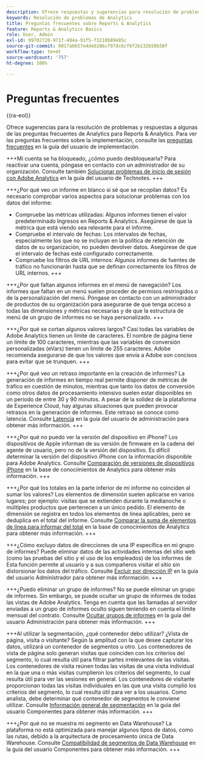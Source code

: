 ```yaml
---
description: Ofrece respuestas y sugerencias para resolución de problemas a algunas de las preguntas más frecuentes de Analytics.
keywords: Resolución de problemas de Analytics
title: Preguntas frecuentes sobre Reports & Analytics
feature: Reports & Analytics Basics
role: User, Admin
exl-id: 99702728-971f-484a-91f5-f3210b89485c
source-git-commit: 0017a6657e4de6206cf97dc6cf6f2b132b50b50f
workflow-type: tm+mt
source-wordcount: '757'
ht-degree: 100%

---
```


# Preguntas frecuentes

{{ra-eol}}

Ofrece sugerencias para la resolución de problemas y respuestas a algunas de las preguntas frecuentes de Analytics para Reports &amp; Analytics. Para ver las preguntas frecuentes sobre la implementación, consulte las [preguntas frecuentes](/help/implement/faq.md) en la guía del usuario de implementación.

+++Mi cuenta se ha bloqueado, ¿cómo puedo desbloquearla?
Para reactivar una cuenta, póngase en contacto con un administrador de su organización. Consulte también [Solucionar problemas de inicio de sesión con Adobe Analytics](/help/technotes/troubleshoot-login.md) en la guía del usuario de Technotes.
+++

+++¿Por qué veo un informe en blanco si sé que se recopilan datos?
Es necesario comprobar varios aspectos para solucionar problemas con los datos del informe:

* Compruebe las métricas utilizadas: Algunos informes tienen el valor predeterminado Ingresos en Reports &amp; Analytics. Asegúrese de que la métrica que está viendo sea relevante para el informe.
* Compruebe el intervalo de fechas: Los intervalos de fechas, especialmente los que no se incluyan en la política de retención de datos de su organización, no pueden devolver datos. Asegúrese de que el intervalo de fechas esté configurado correctamente.
* Compruebe los filtros de URL internos: Algunos informes de fuentes de tráfico no funcionarán hasta que se definan correctamente los filtros de URL internos.
+++

+++¿Por qué faltan algunos informes en el menú de navegación?
Los informes que faltan en un menú suelen proceder de permisos restringidos o de la personalización del menú. Póngase en contacto con un administrador de productos de su organización para asegurarse de que tenga acceso a todas las dimensiones y métricas necesarias y de que la estructura de menú de un grupo de informes no se haya personalizado.
+++

+++¿Por qué se cortan algunos valores largos?
Casi todas las variables de Adobe Analytics tienen un límite de caracteres. El nombre de página tiene un límite de 100 caracteres, mientras que las variables de conversión personalizadas (eVars) tienen un límite de 255 caracteres. Adobe recomienda asegurarse de que los valores que envía a Adobe son concisos para evitar que se trunquen.
+++

+++¿Por qué veo un retraso importante en la creación de informes?
La generación de informes en tiempo real permite disponer de métricas de tráfico en cuestión de minutos, mientras que tanto los datos de conversión como otros datos de procesamiento intensivo suelen estar disponibles en un periodo de entre 30 y 90 minutos. A pesar de la solidez de la plataforma de Experience Cloud, hay algunas situaciones que pueden provocar retrasos en la generación de informes. Este retraso se conoce como latencia. Consulte [Latencia](/help/technotes/latency.md) en la guía del usuario de administración para obtener más información.
+++

+++¿Por qué no puedo ver la versión del dispositivo en iPhone?
Los dispositivos de Apple informan de su versión de firmware en la cadena del agente de usuario, pero no de la versión del dispositivo. Es difícil determinar la versión del dispositivo iPhone con la información disponible para Adobe Analytics. Consulte [Comparación de versiones de dispositivos iPhone](https://helpx.adobe.com/es/analytics/kb/comparing-iphone-device-versions.html) en la base de conocimientos de Analytics para obtener más información.
+++

+++¿Por qué los totales en la parte inferior de mi informe no coinciden al sumar los valores?
Los elementos de dimensión suelen aplicarse en varios lugares; por ejemplo: visitas que se extienden durante la medianoche o múltiples productos que pertenecen a un único pedido. El elemento de dimensión se registra en todos los elementos de línea aplicables, pero se deduplica en el total del informe. Consulte [Comparar la suma de elementos de línea para informar del total](https://helpx.adobe.com/es/analytics/kb/sum-line-items-different-from-total.html) en la base de conocimientos de Analytics para obtener más información.
+++

+++¿Cómo excluyo datos de direcciones de una IP específica en mi grupo de informes?
Puede eliminar datos de las actividades internas del sitio web (como las pruebas del sitio y el uso de los empleados) de los informes de Esta función permite al usuario y a sus compañeros visitar el sitio sin distorsionar los datos del tráfico. Consulte [Excluir por dirección IP](/help/admin/admin/exclude-ip.md) en la guía del usuario Administrador para obtener más información.
+++

+++¿Puedo eliminar un grupo de informes?
No se puede eliminar un grupo de informes. Sin embargo, se puede ocultar un grupo de informes de todas las vistas de Adobe Analytics. Tenga en cuenta que las llamadas al servidor enviadas a un grupo de informes oculto siguen teniendo en cuenta el límite mensual del contrato. Consulte [Ocultar grupos de informes](/help/admin/get-started/company/c-hide-report-suites.md) en la guía del usuario Administración para obtener más información.
+++

+++Al utilizar la segmentación, ¿qué contenedor debo utilizar? ¿Vista de página, visita o visitante?
Según la amplitud con la que desee capturar los datos, utilizará un contenedor de segmentos u otro. Los contenedores de vista de página solo generan visitas que coinciden con los criterios del segmento, lo cual resulta útil para filtrar partes irrelevantes de las visitas. Los contenedores de visita reúnen todas las visitas de una visita individual en la que una o más visitas cumplieron los criterios del segmento, lo cual resulta útil para ver las sesiones en general. Los contenedores de visitante proporcionan todas las visitas individuales en las que una visita cumplió los criterios del segmento, lo cual resulta útil para ver a los usuarios. Como analista, debe determinar qué contenedor de segmentos le conviene utilizar. Consulte [Información general de segmentación](/help/components/segmentation/seg-overview.md) en la guía del usuario Componentes para obtener más información.
+++

+++¿Por qué no se muestra mi segmento en Data Warehouse?
La plataforma no está optimizada para manejar algunos tipos de datos, como las rutas, debido a la arquitectura de procesamiento única de Data Warehouse. Consulte [Compatibilidad de segmentos de Data Warehouse](/help/components/segmentation/seg-reference/seg-compatibility.md) en la guía del usuario Componentes para obtener más información.
+++
